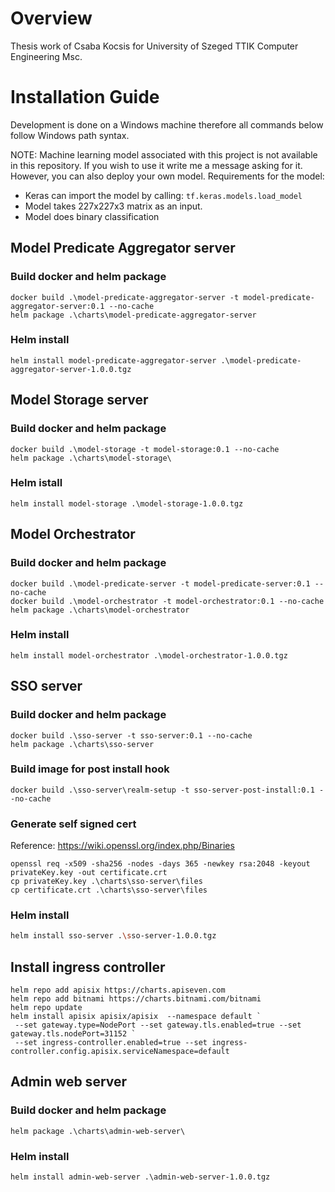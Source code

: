 # Overview
Thesis work of Csaba Kocsis for University of Szeged TTIK Computer Engineering Msc.
# Installation Guide
Development is done on a Windows machine therefore all commands below follow Windows path syntax.

NOTE: Machine learning model associated with this project is not available in this repository.
If you wish to use it write me a message asking for it. However, you can also deploy your own model.
Requirements for the model:
- Keras can import the model by calling: ```tf.keras.models.load_model```
- Model takes 227x227x3 matrix as an input.
- Model does binary classification

## Model Predicate Aggregator server
### Build docker and helm package
```pwsh
docker build .\model-predicate-aggregator-server -t model-predicate-aggregator-server:0.1 --no-cache
helm package .\charts\model-predicate-aggregator-server
```
### Helm install
```pwsh
helm install model-predicate-aggregator-server .\model-predicate-aggregator-server-1.0.0.tgz
```
## Model Storage server
### Build docker and helm package
```pwsh
docker build .\model-storage -t model-storage:0.1 --no-cache
helm package .\charts\model-storage\
```
### Helm istall
```pwsh
helm install model-storage .\model-storage-1.0.0.tgz
```
## Model Orchestrator
### Build docker and helm package
```pwsh
docker build .\model-predicate-server -t model-predicate-server:0.1 --no-cache
docker build .\model-orchestrator -t model-orchestrator:0.1 --no-cache
helm package .\charts\model-orchestrator
```
### Helm install
```pwsh
helm install model-orchestrator .\model-orchestrator-1.0.0.tgz
```
## SSO server
### Build docker and helm package
```pwsh
docker build .\sso-server -t sso-server:0.1 --no-cache
helm package .\charts\sso-server
```
### Build image for post install hook
```pwsh
docker build .\sso-server\realm-setup -t sso-server-post-install:0.1 --no-cache
```
### Generate self signed cert
Reference: https://wiki.openssl.org/index.php/Binaries
```pwsh
openssl req -x509 -sha256 -nodes -days 365 -newkey rsa:2048 -keyout privateKey.key -out certificate.crt
cp privateKey.key .\charts\sso-server\files
cp certificate.crt .\charts\sso-server\files
```
### Helm install
```bash
helm install sso-server .\sso-server-1.0.0.tgz
```
## Install ingress controller
```pwsh
helm repo add apisix https://charts.apiseven.com
helm repo add bitnami https://charts.bitnami.com/bitnami
helm repo update
helm install apisix apisix/apisix  --namespace default `
 --set gateway.type=NodePort --set gateway.tls.enabled=true --set gateway.tls.nodePort=31152 `
 --set ingress-controller.enabled=true --set ingress-controller.config.apisix.serviceNamespace=default
```

## Admin web server
### Build docker and helm package
```pwsh
helm package .\charts\admin-web-server\
```
### Helm install
```pwsh
helm install admin-web-server .\admin-web-server-1.0.0.tgz
```
